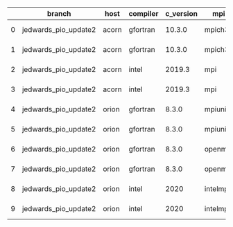 |    | branch               | host   | compiler   | c_version   | mpi      | m_version   | o_g   | os    | netcdf_c   | netcdf_f   | build   | u_pass   | u_fail   | s_pass   | s_fail   | e_pass   | e_fail   |   nuopc_pass |   nuopc_fail | artifacts_hash                                                                                                                                                       | modified                   |
|----|----------------------|--------|------------|-------------|----------|-------------|-------|-------|------------|------------|---------|----------|----------|----------|----------|----------|----------|--------------|--------------|----------------------------------------------------------------------------------------------------------------------------------------------------------------------|----------------------------|
|  0 | jedwards_pio_update2 | acorn  | gfortran   | 10.3.0      | mpich3   | 8.1.7       | O     | Linux | 4.7.4      | 4.5.3      | fail    | fail     | fail     | fail     | fail     | fail     | fail     |            0 |           50 | [artifacts](https://github.com/esmf-org/esmf-test-artifacts/tree/1cd9adf214bb54c67c46600b47f930d8a9aef35a/jedwards_pio_update2/acorn/gfortran/10.3.0/O/mpich3/8.1.7) | 2022-03-10 09:07:53.112159 |
|  1 | jedwards_pio_update2 | acorn  | gfortran   | 10.3.0      | mpich3   | 8.1.7       | g     | Linux | 4.7.4      | 4.5.3      | fail    | fail     | fail     | fail     | fail     | fail     | fail     |            0 |           50 | [artifacts](https://github.com/esmf-org/esmf-test-artifacts/tree/622e55cfb542a017a475c6862de74e6b1f094403/jedwards_pio_update2/acorn/gfortran/10.3.0/g/mpich3/8.1.7) | 2022-03-10 09:07:53.112165 |
|  2 | jedwards_pio_update2 | acorn  | intel      | 2019.3      | mpi      | 8.1.7       | O     | Linux | 4.7.4      | 4.5.3      | fail    | fail     | fail     | fail     | fail     | fail     | fail     |            0 |           50 | [artifacts](https://github.com/esmf-org/esmf-test-artifacts/tree/f37d11f439660bff8c3b34ac8dd6a184cb5cc9b3/jedwards_pio_update2/acorn/intel/2019.3/O/mpi/8.1.7)       | 2022-03-10 09:07:53.112170 |
|  3 | jedwards_pio_update2 | acorn  | intel      | 2019.3      | mpi      | 8.1.7       | g     | Linux | 4.7.4      | 4.5.3      | fail    | fail     | fail     | fail     | fail     | fail     | fail     |            0 |           50 | [artifacts](https://github.com/esmf-org/esmf-test-artifacts/tree/9398da2b204080d6cc7abde5314fde110827b970/jedwards_pio_update2/acorn/intel/2019.3/g/mpi/8.1.7)       | 2022-03-10 09:07:53.112134 |
|  4 | jedwards_pio_update2 | orion  | gfortran   | 8.3.0       | mpiuni   | none        | O     | Linux | 4.7.4      | 4.5.3      | pass    | 12121    | 0        | 8        | 0        | 43       | 0        |            0 |           50 | [artifacts](https://github.com/esmf-org/esmf-test-artifacts/tree/d0292b5f01786af972dfb120a86a7594df6043ce/jedwards_pio_update2/orion/gfortran/8.3.0/O/mpiuni/none)   | 2022-03-10 09:20:19.420180 |
|  5 | jedwards_pio_update2 | orion  | gfortran   | 8.3.0       | mpiuni   | none        | g     | Linux | 4.7.4      | 4.5.3      | pass    | 12121    | 0        | 8        | 0        | 43       | 0        |            0 |           50 | [artifacts](https://github.com/esmf-org/esmf-test-artifacts/tree/aedfa957dee1ca393188fe7e160e1364c05d702f/jedwards_pio_update2/orion/gfortran/8.3.0/g/mpiuni/none)   | 2022-03-10 09:20:19.420198 |
|  6 | jedwards_pio_update2 | orion  | gfortran   | 8.3.0       | openmpi  | 4.0.2       | O     | Linux | 4.7.4      | 4.5.3      | pass    | 13647    | 0        | 49       | 0        | 80       | 0        |           50 |            0 | [artifacts](https://github.com/esmf-org/esmf-test-artifacts/tree/f4a23caf5c69498b8182341430319116ad0db6ce/jedwards_pio_update2/orion/gfortran/8.3.0/O/openmpi/4.0.2) | 2022-03-10 09:20:19.420156 |
|  7 | jedwards_pio_update2 | orion  | gfortran   | 8.3.0       | openmpi  | 4.0.2       | g     | Linux | 4.7.4      | 4.5.3      | pass    | 13258    | 389      | 49       | 0        | 79       | 1        |           34 |           16 | [artifacts](https://github.com/esmf-org/esmf-test-artifacts/tree/10afe3904a50184d3b6b8deeb5b7a15f5fd0eb0a/jedwards_pio_update2/orion/gfortran/8.3.0/g/openmpi/4.0.2) | 2022-03-10 09:20:19.420193 |
|  8 | jedwards_pio_update2 | orion  | intel      | 2020        | intelmpi | 2020.2      | O     | Linux | 4.7.4      | 4.5.3      | pass    | fail     | fail     | fail     | fail     | fail     | fail     |            0 |            0 | [artifacts](https://github.com/esmf-org/esmf-test-artifacts/tree/5a1ef5fdbf3591c000a7b003aa29425e93eb548d/jedwards_pio_update2/orion/intel/2020/O/intelmpi/2020.2)   | 2022-03-10 08:20:22.958400 |
|  9 | jedwards_pio_update2 | orion  | intel      | 2020        | intelmpi | 2020.2      | g     | Linux | 4.7.4      | 4.5.3      | pass    | fail     | fail     | fail     | fail     | fail     | fail     |            0 |            0 | [artifacts](https://github.com/esmf-org/esmf-test-artifacts/tree/832a8af31c0c350c2f4170a2b3b4e42b0cf010c5/jedwards_pio_update2/orion/intel/2020/g/intelmpi/2020.2)   | 2022-03-10 09:20:19.420187 |